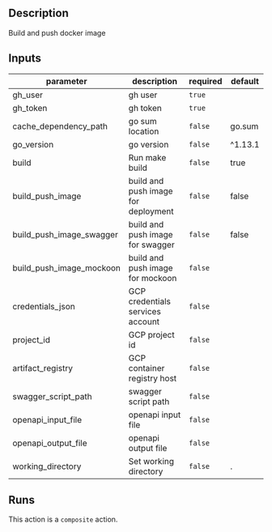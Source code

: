 <!-- action-docs-description -->
## Description

Build and push docker image
<!-- action-docs-description -->

<!-- action-docs-inputs -->
## Inputs

| parameter | description | required | default |
| --- | --- | --- | --- |
| gh_user | gh user | `true` |  |
| gh_token | gh token | `true` |  |
| cache_dependency_path | go sum location | `false` | go.sum |
| go_version | go version | `false` | ^1.13.1 |
| build | Run make build | `false` | true |
| build_push_image | build and push image for deployment | `false` | false |
| build_push_image_swagger | build and push image for swagger | `false` | false |
| build_push_image_mockoon | build and push image for mockoon | `false` |  |
| credentials_json | GCP credentials services account | `false` |  |
| project_id | GCP project id | `false` |  |
| artifact_registry | GCP container registry host | `false` |  |
| swagger_script_path | swagger script path | `false` |  |
| openapi_input_file | openapi input file | `false` |  |
| openapi_output_file | openapi output file | `false` |  |
| working_directory | Set working directory | `false` | . |
<!-- action-docs-inputs -->

<!-- action-docs-outputs -->

<!-- action-docs-outputs -->

<!-- action-docs-runs -->
## Runs

This action is a `composite` action.
<!-- action-docs-runs -->
